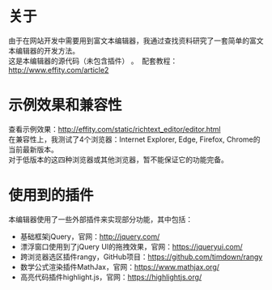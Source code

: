 # 关于
由于在网站开发中需要用到富文本编辑器，我通过查找资料研究了一套简单的富文本编辑器的开发方法。    
这是本编辑器的源代码（未包含插件） 。 
配套教程：http://www.effity.com/article2    
  
  

# 示例效果和兼容性
查看示例效果：http://effity.com/static/richtext_editor/editor.html  
在兼容性上，我测试了4个浏览器：Internet Explorer, Edge, Firefox, Chrome的当前最新版本。  
对于低版本的这四种浏览器或其他浏览器，暂不能保证它的功能完备。
  
  

# 使用到的插件
本编辑器使用了一些外部插件来实现部分功能，其中包括：
* 基础框架jQuery，官网：http://jquery.com/
* 漂浮窗口使用到了jQuery UI的拖拽效果，官网：https://jqueryui.com/
* 跨浏览器选区插件rangy，GitHub项目：https://github.com/timdown/rangy
* 数学公式渲染插件MathJax，官网：https://www.mathjax.org/
* 高亮代码插件highlight.js，官网：https://highlightjs.org/

